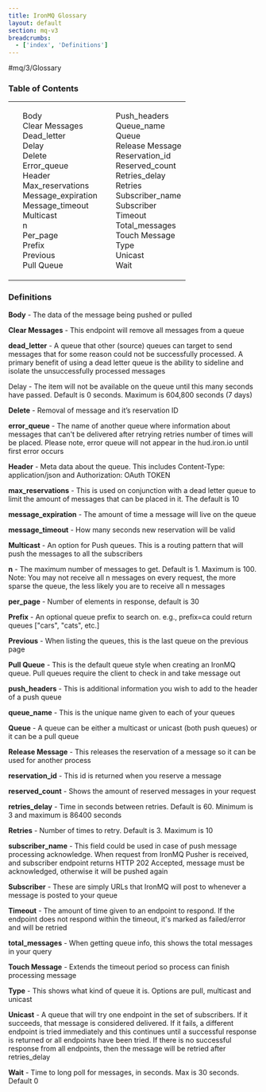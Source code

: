 ```yaml
---
title: IronMQ Glossary
layout: default
section: mq-v3
breadcrumbs:
  - ['index', 'Definitions']
---
```

#mq/3/Glossary
<section id="toc">
  <h3>Table of Contents</h3>
<table>
<tbody>
	<tr>
		<td>
      <ul>
        <li><a href="#body">Body</a></li>
        <li><a href="#clear">Clear Messages</a></li>
        <li><a href="#dead_letter">Dead_letter</a></li>
        <li><a href="#delay">Delay</a></li>
        <li><a href="#delete">Delete</a></li>
        <li><a href="#error_queue">Error_queue</a></li>
        <li><a href="#header">Header</a></li>
        <li><a href="#max_reservations">Max_reservations</a></li>
        <li><a href="#message_expiration">Message_expiration</a></li>
        <li><a href="#message_timeout">Message_timeout</a></li>
        <li><a href="#multicast">Multicast</a></li>
        <li><a href="#n">n</a></li>
        <li><a href="#per_page">Per_page</a></li>
        <li><a href="#prefix">Prefix</a></li>
        <li><a href="#previous">Previous</a></li>
        <li><a href="#pull">Pull Queue</a></li>
      </ul>
    </td>
		<td>
    <ul>
      <li><a href="#push_headers">Push_headers</a></li>
      <li><a href="#queue_name">Queue_name</a></li>
      <li><a href="#queue">Queue</a></li>
      <li><a href="#release">Release Message</a></li>
      <li><a href="#reservation_id">Reservation_id</a></li>
      <li><a href="#reserved_count">Reserved_count</a></li>
      <li><a href="#retries_delay">Retries_delay</a></li>
      <li><a href="#retries">Retries</a></li>
      <li><a href="#subscriber_name">Subscriber_name</a></li>
      <li><a href="#subscriber">Subscriber</a></li>
      <li><a href="#timeout">Timeout</a></li>
      <li><a href="#total_messages">Total_messages</a></li>
      <li><a href="#touch">Touch Message</a></li>
      <li><a href="#type">Type</a></li>
      <li><a href="#unicast">Unicast</a></li>
      <li><a href="#wait">Wait</a></li>
    </ul>
    </td>
	</tr>
</tbody>
</table>
</section>

<h3>Definitions</h3>

<p id="body"><b>Body</b> - The data of the message being pushed or pulled</p>

<p id="clear"><b>Clear Messages</b> - This endpoint will remove all messages from a queue

<p id="dead_letter"><b>dead_letter</b> - A queue that other (source) queues can target to send messages that for some reason could not be successfully processed. A primary benefit of using a dead letter queue is the ability to sideline and isolate the unsuccessfully processed messages

<p id="delay">Delay</b> - The item will not be available on the queue until this many seconds have passed. Default is 0 seconds. Maximum is 604,800 seconds (7 days)

<p id="delete"><b>Delete</b> - Removal of message and it’s reservation ID

<p id="error_queue"><b>error_queue</b> - The name of another queue where information about messages that can't be delivered after retrying retries number of times will be placed. Please note, error queue will not appear in the hud.iron.io until first error occurs

<p id="header"><b>Header</b> - Meta data about the queue. This includes Content-Type: application/json and Authorization: OAuth TOKEN

<p id="max_reservations"><b>max_reservations</b> - This is used on conjunction with a dead letter queue to limit the amount of messages that can be placed in it. The default is 10

<p id="message_expiration"><b>message_expiration</b> - The amount of time a message will live on the queue

<p id="message_timeout"><b>message_timeout</b> - How many seconds new reservation will be valid

<p id="multicast"><b>Multicast</b> - An option for Push queues. This is a routing pattern that will push the messages to all the subscribers

<p id="n"><b>n</b> - The maximum number of messages to get. Default is 1. Maximum is 100. Note: You may not receive all n messages on every request, the more sparse the queue, the less likely you are to receive all n messages

<p id="per_page"><b>per_page</b> - Number of elements in response, default is 30

<p id="prefix"><b>Prefix</b> - An optional queue prefix to search on. e.g., prefix=ca could return queues ["cars", "cats", etc.]

<p id="previous"><b>Previous</b> - When listing the queues, this is the last queue on the previous page

<p id="pull"><b>Pull Queue</b> - This is the default queue style when creating an IronMQ queue. Pull queues require the client to check in and take message out

<p id="push_headers"><b>push_headers</b> - This is additional information you wish to add to the header of a push queue

<p id="queue_name"><b>queue_name</b> - This is the unique name given to each of your queues

<p id="queue"><b>Queue</b> - A queue can be either a multicast or unicast (both push queues) or it can be a pull queue

<p id="release"><b>Release Message</b> - This releases the reservation of a message so it can be used for another process

<p id="reservation_id"><b>reservation_id</b> - This id is returned when you reserve a message

<p id="reserved_count"><b>reserved_count</b> - Shows the amount of reserved messages in your request

<p id="retries_delay"><b>retries_delay</b> - Time in seconds between retries. Default is 60. Minimum is 3 and maximum is 86400 seconds

<p id="retries"><b>Retries</b> - Number of times to retry. Default is 3. Maximum is 10

<p id="subscriber_name"><b>subscriber_name</b> - This field could be used in case of push message processing acknowledge. When request from IronMQ Pusher is received, and subscriber endpoint returns HTTP 202 Accepted, message must be acknowledged, otherwise it will be pushed again

<p id="subscriber"><b>Subscriber</b> - These are simply URLs that IronMQ will post to whenever a message is posted to your queue

<p id="timeout"><b>Timeout</b> - The amount of time given to an endpoint to respond. If the endpoint does not respond within the timeout, it's marked as failed/error and will be retried

<p id="total_messages"><b>total_messages</b> - When getting queue info, this shows the total messages in your query

<p id="touch"><b>Touch Message</b> - Extends the timeout period so process can finish processing message

<p id="type"><b>Type</b> - This shows what kind of queue it is. Options are pull, multicast and unicast

<p id="unicast"><b>Unicast</b> - A queue that will try one endpoint in the set of subscribers. If it succeeds, that message is considered delivered. If it fails, a different endpoint is tried immediately and this continues until a successful response is returned or all endpoints have been tried. If there is no successful response from all endpoints, then the message will be retried after retries_delay

<p id="wait"><b>Wait</b> - Time to long poll for messages, in seconds. Max is 30 seconds. Default 0
